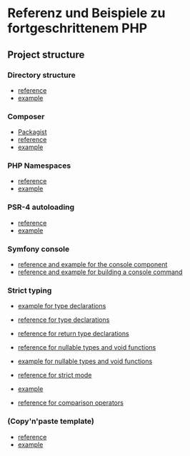 # Referenz und Beispiele zu fortgeschrittenem PHP

## Project structure

### Directory structure
- [reference](https://github.com/php-pds/skeleton)
- [example](https://github.com/phpList/core)

### Composer
- [Packagist](https://packagist.org/)
- [reference](https://getcomposer.org/doc/04-schema.md)
- [example](https://github.com/phpList/base-distribution/blob/master/composer.json)

### PHP Namespaces
- [reference](http://php.net/manual/en/language.namespaces.php)
- [example](https://github.com/phpList/core/blob/master/src/Domain/Model/Messaging/SubscriberList.php)

### PSR-4 autoloading
- [reference](https://www.php-fig.org/psr/psr-4/)
- [example](https://github.com/phpList/core/blob/master/composer.json)

### Symfony console
- [reference and example for the console component](https://symfony.com/doc/current/components/console.html)
- [reference and example for building a console command](https://symfony.com/doc/current/components/console/single_command_tool.html)

### Strict typing
- [example for type declarations](https://github.com/phpList/core/blob/master/src/Domain/Repository/Identity/AdministratorTokenRepository.php)
- [reference for type declarations](http://php.net/manual/en/functions.arguments.php#functions.arguments.type-declaration)
- [reference for return type declarations](http://php.net/manual/en/functions.returning-values.php#functions.returning-values.type-declaration)
- [reference for nullable types and void functions](http://php.net/manual/en/migration71.new-features.php)
- [example for nullable types and void functions](https://git.typo3.org/Packages/TYPO3.CMS.git/blob/HEAD:/typo3/sysext/core/Tests/Unit/TypoScript/Parser/TypoScriptParserTest.php)

- [reference for strict mode](http://php.net/manual/de/migration70.new-features.php)
- [example](https://github.com/phpList/core/blob/master/src/Domain/Model/Messaging/SubscriberList.php)

- [reference for comparison operators](http://php.net/manual/en/language.operators.comparison.php)

### (Copy'n'paste template)
- [reference]()
- [example]()
